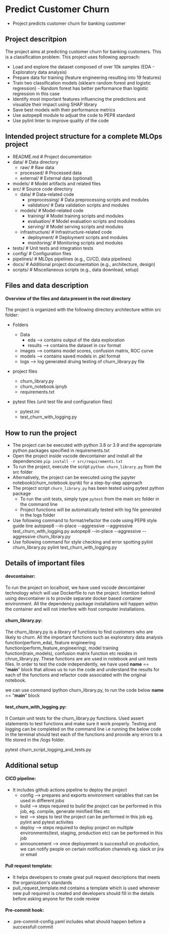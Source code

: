 # Predict Customer Churn
- Project predicts customer churn for banking customer

## Project descritpion
The project aims at predicting customer churn for banking customers. This is a classification problem. This project uses following approach:

- Load and explore the dataset composed of over 10k samples (EDA - Exploratory data analysis)
- Prepare data for training (feature engineering resulting into 19 features)
- Train two classification models (sklearn random forest and logistic regression) - Random forest has better performance than logistic regression in this case
- Identify most important features influencing the predictions and visualize their impact using SHAP library
- Save best models with their performance metrics
- Use autopep8 module to adjuat the code to PEP8 standard
- Use pylint linter to improve quality of the code


## Intended project structure for a complete MLOps project
- README.md                  # Project documentation
- data/                      # Data directory
  - raw/                     # Raw data
  - processed/               # Processed data
  - external/                # External data (optional)
- models/                    # Model artifacts and related files
- src/                       # Source code directory
  - data/                    # Data-related code
    - preprocessing/         # Data preprocessing scripts and modules
    - validation/            # Data validation scripts and modules
  - models/                  # Model-related code
    - training/              # Model training scripts and modules
    - evaluation/            # Model evaluation scripts and modules
    - serving/               # Model serving scripts and modules
  - infrastructure/          # Infrastructure-related code
    - deployment/            # Deployment scripts and modules
    - monitoring/            # Monitoring scripts and modules
- tests/                     # Unit tests and integration tests
- config/                    # Configuration files
- pipelines/                 # MLOps pipelines (e.g., CI/CD, data pipelines)
- docs/                      # Additional project documentation (e.g., architecture, design)
- scripts/                   # Miscellaneous scripts (e.g., data download, setup)

## Files and data description
#### Overview of the files and data present in the root directory
The project is organized with the following directory architecture within src folder:
- Folders
    - Data      
        - eda       --> contains output of the data exploration
        - results   --> contains the dataset in csv format
    - images        --> contains model scores, confusion matrix, ROC curve
    - models        --> contains saved models in .pkl format
    - logs          --> log generated druing testing of churn_library.py file

- project files 
    - churn_library.py
    - churn_notebook.ipnyb
    - requirements.txt

- pytest files (unit test file and configuration files)
    - pytest.ini
    - test_churn_with_logging.py

## How to run the project
- The project can be executed with python 3.8 or 3.9 and the appropriate python packages specified in requirements.txt
- Open the project inside vscode devcontainer and install all the dependencies `pip install -r src/requirements.txt`
- To run the project, execute the script `python churn_library.py` from the src folder
- Alternatively, the project can be executed using the jupyter notebook(churn_notebook.ipynb) for a step-by-step approach
- The project script `churn_library.py` has been tested using pytest python package
    - To run the unit tests, simply type `pytest` from the main src folder in the command line
    - Project functions will be automatically tested with log file generated in the logs folder
- Use following command to format/refactor the code using PEP8 style guide line
    autopep8 --in-place --aggressive --aggressive test_churn_with_logging.py
    autopep8 --in-place --aggressive --aggressive churn_library.py
- Use following command for style checking and error spotting
    pylint churn_library.py
    pylint test_churn_with_logging.py
    
## Details of important files
#### devcontainer: 
To run the project on localhost, we have used vscode devcontainer technology which will use Dockerfile to run the project.
Intention behind using devcontainer is to provide separate docker based container environment. All the dependency package installations will happen within the container and will not interfere with host computer installations.

#### churn_library.py:
The churn_library.py is a library of functions to find customers who are likely to churn. All the important functions such as exploratory data analysis function(perform_eda), feature engineering function(perform_feature_engineering), model training function(train_models), confusion matrix function etc resides in chrun_library.py. These functions are are used in notebook and unit tests files. In order to test the code independently, we have used  __name__ == "__main__" block that allows us to run the code  and understand the results for each of the functions and refactor code associated with the original notebook.

we can use command ipython churn_library.py, to run the code below  __name__ == "__main__" block

#### test_churn_with_logging.py:
It Contain unit tests for the churn_library.py functions. Used assert statements to test functions and make sure it work properly. Testing and logging can be completed on the command line i.e running the below code in the terminal should test each of the functions and provide any errors to a file stored in the /logs folder.

pytest churn_script_logging_and_tests.py

## Additional setup
#### CICD pipeline:
- It includes github actions pipeline to deploy the project
    - config        --> prepares and exports environment variables that can be used in different jobs
    - build        --> steps required to build the project can be performed in this job, eg. compile, generate minified files etc
    - test        --> steps to test the project can be performed in this job eg. pylint and pytest activites
    - deploy          --> steps required to deploy project on multiple environments(test, staging, production etc) can be performed in this job
    - announcement          --> once deployement is successfull on production, we can notify people on certain notification channels eg. slack or jira or email

#### Pull request template:
- It helps developers to create great pull request descriptions that meets the organization's standards
- pull_request_template.md contains a template which is used whenever new pull requirest is created and developers should
fill in the details before asking anyone for the code review

#### Pre-commit hook:
- .pre-commit-config.yaml includes what should happen before a successfull commit
